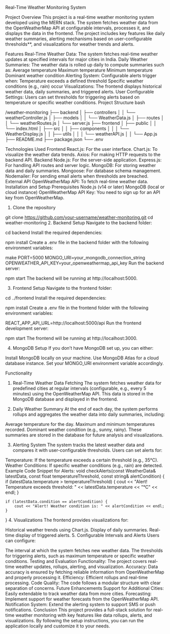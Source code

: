 Real-Time Weather Monitoring System


Project Overview
This project is a real-time weather monitoring system developed using the MERN stack. The system fetches weather data from the OpenWeatherMap API at configurable intervals, processes it, and displays the data in the frontend. The project includes key features like daily weather summaries, alerting mechanisms based on user-configurable thresholds**, and visualizations for weather trends and alerts.

Features
Real-Time Weather Data: The system fetches real-time weather updates at specified intervals for major cities in India.
Daily Weather Summaries: The weather data is rolled up daily to compute summaries such as:
Average temperature
Maximum temperature
Minimum temperature
Dominant weather condition
Alerting System: Configurable alerts trigger when:
Temperature exceeds a defined threshold
Specific weather conditions (e.g., rain) occur
Visualizations: The frontend displays historical weather data, daily summaries, and triggered alerts.
User Configurable Settings: Users can set thresholds for triggering alerts based on temperature or specific weather conditions.
Project Structure
bash

/weather-monitoring
├── backend
│   ├── controllers
│   │   └── weatherController.js
│   ├── models
│   │   └── WeatherData.js
│   ├── routes
│   │   └── weatherRoutes.js
│   └── server.js
├── frontend
│   ├── public
│   │   └── index.html
│   ├── src
│   │   ├── components
│   │   │   └── WeatherDisplay.js
│   │   ├── utils
│   │   │   └── weatherAPI.js
│   │   └── App.js
├── README.md
├── package.json
└── .env


Technologies Used
Frontend
React.js: For the user interface.
Chart.js: To visualize the weather data trends.
Axios: For making HTTP requests to the backend API.
Backend
Node.js: For the server-side application.
Express.js: For handling API routes and server logic.
MongoDB: For storing weather data and daily summaries.
Mongoose: For database schema management.
Nodemailer: For sending email alerts when thresholds are breached.
External API
OpenWeatherMap API: To fetch real-time weather data.
Installation and Setup
Prerequisites
Node.js (v14 or later)
MongoDB (local or cloud instance)
OpenWeatherMap API Key: You need to sign up for an API key from OpenWeatherMap.
1. Clone the repository

git clone https://github.com/your-username/weather-monitoring.git
cd weather-monitoring
2. Backend Setup
Navigate to the backend folder:


cd backend
Install the required dependencies:


npm install
Create a .env file in the backend folder with the following environment variables:

make
PORT=5000
MONGO_URI=your_mongodb_connection_string
OPENWEATHER_API_KEY=your_openweathermap_api_key
Run the backend server:


npm start
The backend will be running at http://localhost:5000.

3. Frontend Setup
Navigate to the frontend folder:


cd ../frontend
Install the required dependencies:


npm install
Create a .env file in the frontend folder with the following environment variables:


REACT_APP_API_URL=http://localhost:5000/api
Run the frontend development server:


npm start
The frontend will be running at http://localhost:3000.

4. MongoDB Setup
If you don’t have MongoDB set up, you can either:

Install MongoDB locally on your machine.
Use MongoDB Atlas for a cloud database instance.
Set your MONGO_URI environment variable accordingly.

Functionality
1. Real-Time Weather Data Fetching
The system fetches weather data for predefined cities at regular intervals (configurable, e.g., every 5 minutes) using the OpenWeatherMap API. This data is stored in the MongoDB database and displayed in the frontend.

2. Daily Weather Summary
At the end of each day, the system performs rollups and aggregates the weather data into daily summaries, including:

Average temperature for the day.
Maximum and minimum temperatures recorded.
Dominant weather condition (e.g., sunny, rainy).
These summaries are stored in the database for future analysis and visualizations.

3. Alerting System
The system tracks the latest weather data and compares it with user-configurable thresholds. Users can set alerts for:

Temperature: If the temperature exceeds a certain threshold (e.g., 35°C).
Weather Conditions: If specific weather conditions (e.g., rain) are detected.
Example Code Snippet for Alerts:
void checkAlerts(const WeatherData& latestData, const float temperatureThreshold, const string& alertCondition) {
    if (latestData.temperature > temperatureThreshold) {
        cout << "Alert! Temperature exceeds threshold: " << latestData.temperature << "°C" << endl;
    }

    if (latestData.condition == alertCondition) {
        cout << "Alert! Weather condition is: " << alertCondition << endl;
    }
}
4. Visualizations
The frontend provides visualizations for:

Historical weather trends using Chart.js.
Display of daily summaries.
Real-time display of triggered alerts.
5. Configurable Intervals and Alerts
Users can configure:

The interval at which the system fetches new weather data.
The thresholds for triggering alerts, such as maximum temperature or specific weather conditions.
Testing and Evaluation
Functionality: The project covers real-time weather updates, rollups, alerting, and visualization.
Accuracy: Data accuracy is ensured by fetching reliable information from OpenWeatherMap and properly processing it.
Efficiency: Efficient rollups and real-time processing.
Code Quality: The code follows a modular structure with clear separation of concerns.
Future Enhancements
Support for Additional Cities: Easily extendable to track weather data from more cities.
Forecasting: Implement support for weather forecasts from the OpenWeatherMap API.
Notification System: Extend the alerting system to support SMS or push notifications.
Conclusion
This project provides a full-stack solution for real-time weather monitoring with key features like data rollups, alerts, and visualizations. By following the setup instructions, you can run the application locally and customize it to your needs.
